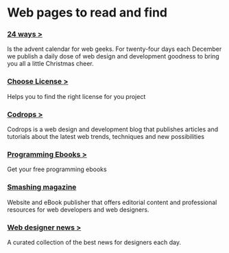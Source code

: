 # Web pages to read and find

### [24 ways > ][6c44823c]
Is the advent calendar for web geeks. For twenty-four days each December we publish a daily dose of web design and development goodness to bring you all a little Christmas cheer.

  [6c44823c]: https://24ways.org/ "Link"


### [Choose License >][d7bda7f0]
Helps you to find the right license for you project

  [d7bda7f0]: https://choosealicense.com/ "Link"

### [Codrops >](https://tympanus.net/codrops/)
Codrops is a web design and development blog that publishes articles and tutorials about the latest web trends, techniques    and new possibilities


### [Programming Ebooks >][73c66db2]
Get your free programming ebooks

  [73c66db2]: https://www.packtpub.com/packt/offers/free-learning "Link"


### [Smashing magazine](https://www.smashingmagazine.com/)
Website and eBook publisher that offers editorial content and professional resources for web developers and web designers.

### [Web designer news >](https://www.webdesignerdepot.com/)
 A curated collection of the best news for designers each day.
